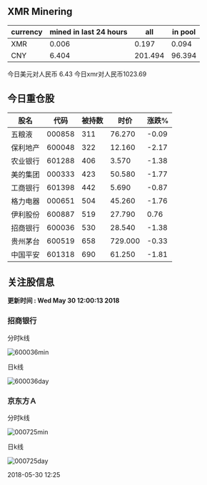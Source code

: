 ## XMR Minering

|currency|mined in last 24 hours|all|in pool|
|---|---|---|---|
|XMR|0.006|0.197|0.094|
|CNY|6.404|201.494|96.394|

今日美元对人民币 6.43	今日xmr对人民币1023.69


## 今日重仓股 

|股名|代码|被持数|时价|涨跌%|
|---|---|---|---|---|
|五粮液|000858|311|76.270|-0.09|
|保利地产|600048|322|12.160|-2.17|
|农业银行|601288|406|3.570|-1.38|
|美的集团|000333|423|50.580|-1.77|
|工商银行|601398|442|5.690|-0.87|
|格力电器|000651|504|45.260|-1.76|
|伊利股份|600887|519|27.790|0.76|
|招商银行|600036|530|28.540|-1.38|
|贵州茅台|600519|658|729.000|-0.33|
|中国平安|601318|690|61.250|-1.81|

## 关注股信息
**更新时间 : Wed May 30 12:00:13 2018**
### 招商银行 
分时k线

![600036min](http://image.sinajs.cn/newchart/min/n/sh600036.gif)

日k线

![600036day](http://image.sinajs.cn/newchart/daily/n/sh600036.gif)

### 京东方Ａ 
分时k线

![000725min](http://image.sinajs.cn/newchart/min/n/sz000725.gif)

日k线

![000725day](http://image.sinajs.cn/newchart/daily/n/sz000725.gif)

2018-05-30 12:25